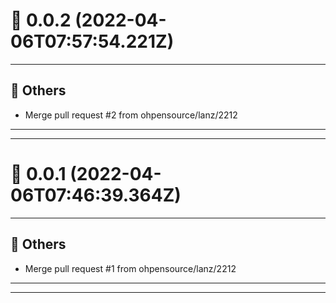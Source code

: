 # :confetti_ball: 0.0.2 (2022-04-06T07:57:54.221Z)
- - -
## :newspaper: Others
* Merge pull request #2 from ohpensource/lanz/2212
- - -
- - -
# :confetti_ball: 0.0.1 (2022-04-06T07:46:39.364Z)
- - -
## :newspaper: Others
* Merge pull request #1 from ohpensource/lanz/2212
- - -
- - -
